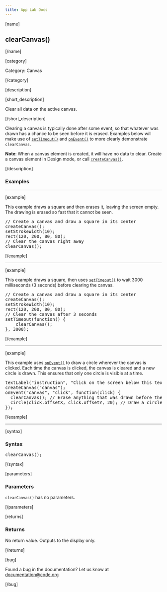 ```yaml
---
title: App Lab Docs
---
```


[name]

## clearCanvas()

[/name]


[category]

Category: Canvas

[/category]

[description]

[short_description]

Clear all data on the active canvas.

[/short_description]

Clearing a canvas is typically done after some event, so that whatever was drawn has a chance to be seen before it is erased. Examples below will make use of [`setTimeout()`](/applab/docs/setTimeout) and [`onEvent()`](/applab/docs/onEvent) to more clearly demonstrate `clearCanvas`.

**Note**: When a canvas element is created, it will have no data to clear. Create a canvas element in Design mode, or call [`createCanvas()`](/applab/docs/createCanvas).

[/description]

### Examples
____________________________________________________

[example]

This example draws a square and then erases it, leaving the screen empty. The drawing is erased so fast that it cannot be seen.

<pre>
// Create a canvas and draw a square in its center
createCanvas();
setStrokeWidth(10);
rect(120, 200, 80, 80);
// Clear the canvas right away
clearCanvas();
</pre>

[/example]

____________________________________________________

[example]

This example draws a square, then uses [`setTimeout()`](/applab/docs/setTimeout) to wait 3000 milliseconds (3 seconds) before clearing the canvas.

<pre>
// Create a canvas and draw a square in its center
createCanvas();
setStrokeWidth(10);
rect(120, 200, 80, 80);
// Clear the canvas after 3 seconds
setTimeout(function() {
    clearCanvas();
}, 3000);
</pre>

[/example]

____________________________________________________

[example]

This example uses [`onEvent()`](/applab/docs/onEvent) to draw a circle wherever the canvas is clicked. Each time the canvas is clicked, the canvas is cleared and a new circle is drawn. This ensures that only one circle is visible at a time.

<pre>
textLabel("instruction", "Click on the screen below this text...");
createCanvas("canvas");
onEvent("canvas", "click", function(click) {
  clearCanvas(); // Erase anything that was drawn before the click
  circle(click.offsetX, click.offsetY, 20); // Draw a circle where the click occurred
});
</pre>


[/example]

____________________________________________________

[syntax]

### Syntax
<pre>
clearCanvas();
</pre>

[/syntax]

[parameters]

### Parameters

`clearCanvas()` has no parameters.

[/parameters]

[returns]

### Returns

No return value. Outputs to the display only.

[/returns]

[bug]

Found a bug in the documentation? Let us know at documentation@code.org

[/bug]
